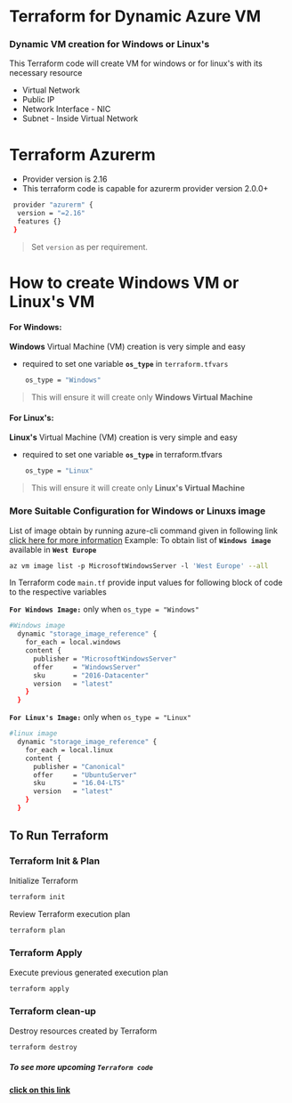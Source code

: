 # Terraform for Dynamic Azure VM
### Dynamic VM creation for Windows or Linux's

This Terraform code will create VM for windows or for linux's with its necessary resource

  - Virtual Network
  - Public IP
  - Network Interface - NIC
  - Subnet - Inside Virtual Network

# Terraform Azurerm
  - Provider version is 2.16
  - This terraform code is capable for azurerm provider version 2.0.0+

```sh
 provider "azurerm" {
  version = "=2.16"
  features {}
 }
```
> Set `version` as per requirement.  

# How to create Windows VM or Linux's VM
#### For Windows:
**Windows** Virtual Machine (VM) creation is very simple and easy

- required to set one variable __`os_type`__ in `terraform.tfvars`
```sh
    os_type = "Windows"
```
> This will ensure it will create only **Windows Virtual Machine**

#### For Linux's:
**Linux's** Virtual Machine (VM) creation is very simple and easy

- required to set one variable __`os_type`__ in terraform.tfvars
```sh
    os_type = "Linux"
```
> This will ensure it will create only **Linux's Virtual Machine**

### More Suitable Configuration for Windows or Linuxs image 

List of image obtain by running azure-cli command given in following link
[click here for more information](https://docs.microsoft.com/en-us/cli/azure/vm/image?view=azure-cli-latest#az-vm-image-list)
Example: To obtain list of **`Windows image`** available in **`West Europe`**
```sh
az vm image list -p MicrosoftWindowsServer -l 'West Europe' --all
```
In Terraform code `main.tf` provide input values for following block of code to the respective variables

**`For Windows Image:`**
only when `os_type = "Windows"`
```sh
#Windows image
  dynamic "storage_image_reference" {
    for_each = local.windows
    content {
      publisher = "MicrosoftWindowsServer"
      offer     = "WindowsServer"
      sku       = "2016-Datacenter"
      version   = "latest"
    }
  }
```
**`For Linux's Image:`**
only when `os_type = "Linux"`
```sh
#linux image
  dynamic "storage_image_reference" {
    for_each = local.linux
    content {
      publisher = "Canonical"
      offer     = "UbuntuServer"
      sku       = "16.04-LTS"
      version   = "latest"
    }
  }
```

## To Run Terraform
### Terraform Init & Plan
Initialize Terraform
```bash
terraform init
```
Review Terraform execution plan
```bash
terraform plan
```

### Terraform Apply
Execute previous generated execution plan
```bash
terraform apply
```

### Terraform clean-up
Destroy resources created by Terraform
```bash
terraform destroy
```

##### To see more upcoming `Terraform code`

[**click on this link**](https://github.com/vivek-1295)

